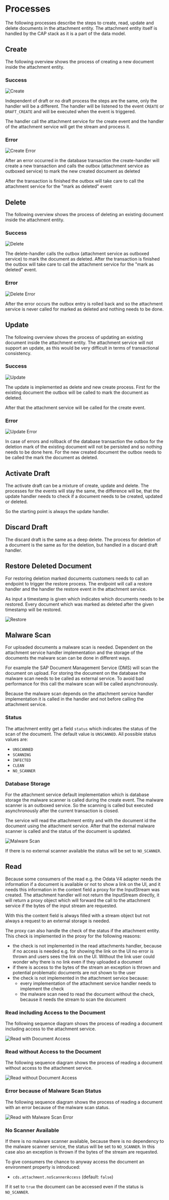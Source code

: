 # Processes

The following processes describe the steps to create, read, update and delete documents in the attachment entity.
The attachment entity itself is handled by the CAP stack as it is a part of the data model.

## Create

The following overview shows the process of creating a new document inside the attachment entity.

### Success

![Create](./img/Create_Success.png)

Independent of draft or no draft process the steps are the same, only the handler will be a different.
The handler will be listened to the event `CREATE` or `DRAFT_CREATE` and will be executed when the event is triggered.

The handler call the attachment service for the create event and the handler of the attachment service will
get the stream and process it.

### Error

![Create Error](./img/Create_Error.png)

After an error occurred in the database transaction the create-handler will create a new transaction
and calls the outbox (attachment service as outboxed service) to mark the new created document as deleted

After the transaction is finished the outbox will take care to call the attachment service for the "mark as deleted"
event

## Delete

The following overview shows the process of deleting an existing document inside the attachment entity.

### Success

![Delete](./img/Delete_Success.png)

The delete-handler calls the outbox (attachment service as outboxed service) to mark the document as deleted.
After the transaction is finished the outbox will take care to call the attachment service for the "mark as deleted"
event.

### Error

![Delete Error](./img/Delete_Error.png)

After the error occurs the outbox entry is rolled back and so the attachment service is never called
for marked as deleted and nothing needs to be done.

## Update

The following overview shows the process of updating an existing document inside the attachment entity.
The attachment service will not support an update, as this would be very difficult in terms of transactional
consistency.

### Success

![Update](./img/Update_Success.png)

The update is implemented as delete and new create process.
First for the existing document the outbox will be called to mark the document as deleted.

After that the attachment service will be called for the create event.

### Error

![Update Error](./img/Update_Error.png)

In case of errors and rollback of the database transaction the outbox for the deletion mark of the existing document
will not be persisted
and so nothing needs to be done here.
For the new created document the outbox needs to be called the mark the document as deleted.

## Activate Draft

The activate draft can be a mixture of create, update and delete.
The processes for the events will stay the same, the difference will be, that the
update handler needs to check if a document needs to be created, updated or deleted.

So the starting point is always the update handler.

## Discard Draft

The discard draft is the same as a deep delete.
The process for deletion of a document is the same as for the deletion, but handled in a discard draft handler.

## Restore Deleted Document

For restoring deletion marked documents customers needs to call an endpoint to trigger the restore process.
The endpoint will call a restore handler and the handler the restore event in the attachment service.

As input a timestamp is given which indicates which documents needs to be restored.
Every document which was marked as deleted after the given timestamp will be restored.

![Restore](./img/Restore_Documents.png)

## Malware Scan

For uploaded documents a malware scan is needed.
Dependent on the attachment service handler implementation and the storage of the documents the malware scan can be done
in different ways.

For example the SAP Document Management Service (DMS) will scan the document on upload.
For storing the document on the database the malware scan needs to be called as external service.
To avoid bad performance for this call the malware scan will be called asynchronously.

Because the malware scan depends on the attachment service handler implementation it is called in the handler and not
before
calling the attachment service.

### Status

The attachment entity get a field `status` which indicates the status of the scan of the document.
The default value is `UNSCANNED`.
All possible status values are:

- `UNSCANNED`
- `SCANNING`
- `INFECTED`
- `CLEAN`
- `NO_SCANNER`

### Database Storage

For the attachment service default implementation which is database storage the malware scanner is
called during the create event.
The malware scanner is an outboxed service. So the scanning is called but executed asynchronously after the
current transaction is closed.

The service will read the attachment entity and with the document id the document using the attachment service.
After that the external malware scanner is called and the status of the document is updated.

![Malware Scan](./img/Malware_Scan.png)

If there is no external scanner available the status will be set to `NO_SCANNER`.

## Read

Because some consumers of the read e.g. the Odata V4 adapter needs the information if
a document is available or not to show a link on the UI, and it needs this information in the content field a proxy for
the
InputStream was created.
The attachment handler will not return the InputStream directly, it will return a proxy object which
will forward the call to the attachment service if the bytes of the input stream are requested.

With this the content field is always filled with a stream object but not always a request to an external storage is
needed.

The proxy can also handle the check of the status if the attachment entity.
This check is implemented in the proxy for the following reasons:

- the check is not implemented in the read attachments handler, because if no access is needed e.g. for showing the link
  on the UI no error is thrown and users sees the link on the UI. Without the link user could wonder why there is no
  link even if they uploaded a document
- if there is access to the bytes of the stream an exception is thrown and potential problematic documents are not shown
  to the user
- the check is not implemented in the attachment service because:
    - every implementation of the attachment service handler needs to implement the check
    - the malware scan need to read the document without the check, because it needs the stream to scan the document

### Read including Access to the Document

The following sequence diagram shows the process of reading a document including access to the attachment service.

![Read with Document Access](./img/Read_with_Document.png)

### Read without Access to the Document

The following sequence diagram shows the process of reading a document without access to the attachment service.

![Read without Document Access](./img/Read_without_Document.png)

### Error because of Malware Scan Status

The following sequence diagram shows the process of reading a document with an error because of the malware scan status.

![Read with Malware Scan Error](./img/Read_wrong_status.png)

### No Scanner Available

If there is no malware scanner available, because there is no dependency to the malware scanner service,
the status will be set to `NO_SCANNER`.
In this case also an exception is thrown if the bytes of the stream are requested.

To give consumers the chance to anyway access the document an environment property is introduced:

- `cds.attachment.noScannerAccess` (default: `false`)

If it set to `true` the document can be accessed even if the status is `NO_SCANNER`. 